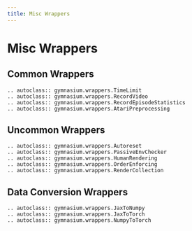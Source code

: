 ```yaml
---
title: Misc Wrappers
---
```


# Misc Wrappers


## Common Wrappers

```{eval-rst}
.. autoclass:: gymnasium.wrappers.TimeLimit
.. autoclass:: gymnasium.wrappers.RecordVideo
.. autoclass:: gymnasium.wrappers.RecordEpisodeStatistics
.. autoclass:: gymnasium.wrappers.AtariPreprocessing
```

## Uncommon Wrappers

```{eval-rst}
.. autoclass:: gymnasium.wrappers.Autoreset
.. autoclass:: gymnasium.wrappers.PassiveEnvChecker
.. autoclass:: gymnasium.wrappers.HumanRendering
.. autoclass:: gymnasium.wrappers.OrderEnforcing
.. autoclass:: gymnasium.wrappers.RenderCollection
```

## Data Conversion Wrappers

```{eval-rst}
.. autoclass:: gymnasium.wrappers.JaxToNumpy
.. autoclass:: gymnasium.wrappers.JaxToTorch
.. autoclass:: gymnasium.wrappers.NumpyToTorch
```
